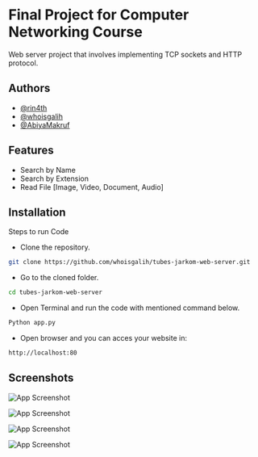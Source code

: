 
# Final Project for Computer Networking Course
Web server project that involves implementing TCP sockets and HTTP protocol.



## Authors

- [@rin4th](https://github.com/rin4th)
- [@whoisgalih](https://github.com/whoisgalih)
- [@AbiyaMakruf](https://github.com/AbiyaMakruf)



## Features

- Search by Name
- Search by Extension
- Read File [Image, Video, Document, Audio]
## Installation
Steps to run Code

* Clone the repository.
```bash
git clone https://github.com/whoisgalih/tubes-jarkom-web-server.git
```
* Go to the cloned folder.
```bash
cd tubes-jarkom-web-server
```
* Open Terminal and run the code with mentioned command below.
```bash
Python app.py
```
* Open browser and you can acces your website in:
```bash
http://localhost:80
```
## Screenshots

![App Screenshot](https://i.ibb.co/ph4jdcV/Search.png)

![App Screenshot](https://i.ibb.co/Kyxhfnq/File-Found-1.png)

![App Screenshot](https://i.ibb.co/G38V7VJ/File-Not-Found.png)

![App Screenshot](https://i.ibb.co/hZ630YD/404.png)